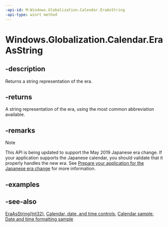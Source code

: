```yaml
---
-api-id: M:Windows.Globalization.Calendar.EraAsString
-api-type: winrt method
---
```


<!-- Method syntax
public string EraAsString()
-->

# Windows.Globalization.Calendar.EraAsString

## -description

Returns a string representation of the era.

## -returns

A string representation of the era, using the most common abbreviation available.

## -remarks

> [!NOTE]
> This API is being updated to support the May 2019 Japanese era change. If your application supports the Japanese calendar, you should validate that it properly handles the new era. See [Prepare your application for the Japanese era change](https://docs.microsoft.com/windows/uwp/design/globalizing/japanese-era-change) for more information.

## -examples

## -see-also

[EraAsString(Int32)](calendar_eraasstring_56218883.md), [Calendar, date, and time controls](/windows/uwp/design/controls-and-patterns/date-and-time), [Calendar sample](https://github.com/Microsoft/Windows-universal-samples/tree/master/Samples/Calendar), [Date and time formatting sample](https://github.com/microsoft/Windows-universal-samples/tree/master/Samples/DateTimeFormatting)
